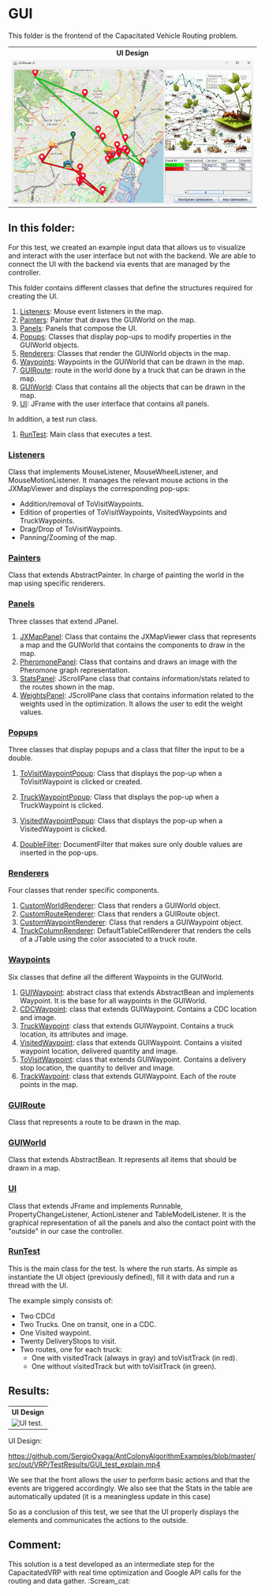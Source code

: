 # GUI
This folder is the frontend of the Capacitated Vehicle Routing problem.

<table>
  <tr>
    <th> <b>UI Design </b></th>
  </tr>
  <tr>
    <td> <img src="https://github.com/SergioOyaga/AntColonyAlgorithmExamples/blob/master/src/out/VRP/TestResults/GUI_test_design.png"  title="UI design." alt="UI design." /></td>
  </tr>
</table>

## In this folder:
For this test, we created an example input data that allows us to visualize and interact with the user interface but not with the backend.
We are able to connect the UI with the backend via events that are managed by the controller. 

This folder contains different classes that define the structures required for creating the UI.
1. [Listeners](#listeners): Mouse event listeners in the map.
2. [Painters](#painters): Painter that draws the GUIWorld on the map.
3. [Panels](#panels): Panels that compose the UI.
4. [Popups](#popups): Classes that display pop-ups to modify properties in the GUIWorld objects.
5. [Renderers](#renderers): Classes that render the GUIWorld objects in the map.
6. [Waypoints](#waypoints): Waypoints in the GUIWorld that can be drawn in the map.
7. [GUIRoute](#guiroute): route in the world done by a truck that can be drawn in the map.
8. [GUIWorld](#guiworld): Class that contains all the objects that can be drawn in the map.
9. [UI](#ui): JFrame with the user interface that contains all panels.

In addition, a test run class.
1. [RunTest](#runtest): Main class that executes a test.


### [Listeners](https://github.com/SergioOyaga/AntColonyAlgorithmExamples/blob/master/src/main/java/org/soyaga/examples/VRP/CapacitatedVRP/GUI/Listeners/JXMouseListener.java)
Class that implements MouseListener, MouseWheelListener, and MouseMotionListener. It manages the relevant mouse actions in the JXMapViewer and displays the corresponding pop-ups:
<ul>
    <li> Addition/removal of ToVisitWaypoints.</li>
    <li> Edition of properties of ToVisitWaypoints, VisitedWaypoints and TruckWaypoints.</li>
    <li> Drag/Drop of ToVisitWaypoints.</li>
    <li> Panning/Zooming of the map.</li>
</ul>

### [Painters](https://github.com/SergioOyaga/AntColonyAlgorithmExamples/blob/master/src/main/java/org/soyaga/examples/VRP/CapacitatedVRP/GUI/Painters/WorldPAinter.java)
Class that extends AbstractPainter<JXMapViewer>. In charge of painting the world in the map using specific renderers.

### [Panels](https://github.com/SergioOyaga/AntColonyAlgorithmExamples/blob/master/src/main/java/org/soyaga/examples/VRP/CapacitatedVRP/GUI/Panels)
Three classes that extend JPanel.
1. [JXMapPanel](https://github.com/SergioOyaga/AntColonyAlgorithmExamples/blob/master/src/main/java/org/soyaga/examples/VRP/CapacitatedVRP/GUI/Panels/JXMapPanel.java): Class that contains the JXMapViewer class that represents a map and the GUIWorld that contains the components to draw in the map.
2. [PheromonePanel](https://github.com/SergioOyaga/AntColonyAlgorithmExamples/blob/master/src/main/java/org/soyaga/examples/VRP/CapacitatedVRP/GUI/Panels/PheromonePanel.java): Class that contains and draws an image with the Pheromone graph representation.
3. [StatsPanel](https://github.com/SergioOyaga/AntColonyAlgorithmExamples/blob/master/src/main/java/org/soyaga/examples/VRP/CapacitatedVRP/GUI/Panels/StatsPanel.java): JScrollPane class that contains information/stats related to the routes shown in the map.
4. [WeightsPanel](https://github.com/SergioOyaga/AntColonyAlgorithmExamples/blob/master/src/main/java/org/soyaga/examples/VRP/CapacitatedVRP/GUI/Panels/WeightsPanel.java): JScrollPane class that contains information related to the weights used in the optimization. It allows the user to edit the weight values.

### [Popups](https://github.com/SergioOyaga/AntColonyAlgorithmExamples/blob/master/src/main/java/org/soyaga/examples/VRP/CapacitatedVRP/GUI/Popups)
Three classes that display popups and a class that filter the input to be a double.

1. [ToVisitWaypointPopup](https://github.com/SergioOyaga/AntColonyAlgorithmExamples/blob/master/src/main/java/org/soyaga/examples/VRP/CapacitatedVRP/GUI/Popups/ToVisitWaypointPopup.java): Class that displays the pop-up when a ToVisitWaypoint is clicked or created.
2. [TruckWaypointPopup](https://github.com/SergioOyaga/AntColonyAlgorithmExamples/blob/master/src/main/java/org/soyaga/examples/VRP/CapacitatedVRP/GUI/Popups/TruckWaypointPopup.java): Class that displays the pop-up when a TruckWaypoint is clicked.
3. [VisitedWaypointPopup](https://github.com/SergioOyaga/AntColonyAlgorithmExamples/blob/master/src/main/java/org/soyaga/examples/VRP/CapacitatedVRP/GUI/Popups/VisitedWaypointPopup.java): Class that displays the pop-up when a VisitedWaypoint is clicked.


1. [DoubleFilter](https://github.com/SergioOyaga/AntColonyAlgorithmExamples/blob/master/src/main/java/org/soyaga/examples/VRP/CapacitatedVRP/GUI/Popups/DoubleFilter.java): DocumentFilter that makes sure only double values are inserted in the pop-ups.

### [Renderers](https://github.com/SergioOyaga/AntColonyAlgorithmExamples/blob/master/src/main/java/org/soyaga/examples/VRP/CapacitatedVRP/GUI/Renderers)
Four classes that render specific components.
1. [CustomWorldRenderer](https://github.com/SergioOyaga/AntColonyAlgorithmExamples/blob/master/src/main/java/org/soyaga/examples/VRP/CapacitatedVRP/GUI/Renderers/CustomWorldRenderer.java): Class that renders a GUIWorld object.
2. [CustomRouteRenderer](https://github.com/SergioOyaga/AntColonyAlgorithmExamples/blob/master/src/main/java/org/soyaga/examples/VRP/CapacitatedVRP/GUI/Renderers/CustomRouteRenderer.java): Class that renders a GUIRoute object.
3. [CustomWaypointRenderer](https://github.com/SergioOyaga/AntColonyAlgorithmExamples/blob/master/src/main/java/org/soyaga/examples/VRP/CapacitatedVRP/GUI/Renderers/CustomWaypointRenderer.java): Class that renders a GUIWaypoint object.
4. [TruckColumnRenderer](https://github.com/SergioOyaga/AntColonyAlgorithmExamples/blob/master/src/main/java/org/soyaga/examples/VRP/CapacitatedVRP/GUI/Popups/TruckColumnRenderer.java): DefaultTableCellRenderer that renders the cells of a JTable using the color associated to a truck route.

### [Waypoints](https://github.com/SergioOyaga/AntColonyAlgorithmExamples/blob/master/src/main/java/org/soyaga/examples/VRP/CapacitatedVRP/GUI/Waypoints)
Six classes that define all the different Waypoints in the GUIWorld.
1. [GUIWaypoint](https://github.com/SergioOyaga/AntColonyAlgorithmExamples/blob/master/src/main/java/org/soyaga/examples/VRP/CapacitatedVRP/GUI/Waypoints/GUIWaypoint.java): abstract class that extends AbstractBean and implements Waypoint. It is the base for all waypoints in the GUIWorld.
2. [CDCWaypoint](https://github.com/SergioOyaga/AntColonyAlgorithmExamples/blob/master/src/main/java/org/soyaga/examples/VRP/CapacitatedVRP/GUI/Waypoints/CDCWaypoint.java): class that extends GUIWaypoint. Contains a CDC location and image.
3. [TruckWaypoint](https://github.com/SergioOyaga/AntColonyAlgorithmExamples/blob/master/src/main/java/org/soyaga/examples/VRP/CapacitatedVRP/GUI/Waypoints/TruckWaypoint.java): class that extends GUIWaypoint. Contains a truck location, its attributes and image.
4. [VisitedWaypoint](https://github.com/SergioOyaga/AntColonyAlgorithmExamples/blob/master/src/main/java/org/soyaga/examples/VRP/CapacitatedVRP/GUI/Waypoints/VisitedWaypoint.java): class that extends GUIWaypoint. Contains a visited waypoint location, delivered quantity and image.
5. [ToVisitWaypoint](https://github.com/SergioOyaga/AntColonyAlgorithmExamples/blob/master/src/main/java/org/soyaga/examples/VRP/CapacitatedVRP/GUI/Waypoints/ToVisitWaypoint.java): class that extends GUIWaypoint. Contains a delivery stop location, the quantity to deliver and image.
6. [TrackWaypoint](https://github.com/SergioOyaga/AntColonyAlgorithmExamples/blob/master/src/main/java/org/soyaga/examples/VRP/CapacitatedVRP/GUI/Waypoints/TrackWaypoint.java): class that extends GUIWaypoint. Each of the route points in the map.

### [GUIRoute](https://github.com/SergioOyaga/AntColonyAlgorithmExamples/blob/master/src/main/java/org/soyaga/examples/VRP/CapacitatedVRP/GUI/GUIRoute.java)
Class that represents a route to be drawn in the map.

### [GUIWorld](https://github.com/SergioOyaga/AntColonyAlgorithmExamples/blob/master/src/main/java/org/soyaga/examples/VRP/CapacitatedVRP/GUI/GUIWorld.java)
Class that extends AbstractBean. It represents all items that should be drawn in a map. 

### [UI](https://github.com/SergioOyaga/AntColonyAlgorithmExamples/blob/master/src/main/java/org/soyaga/examples/GUI/CapacitatedVRP/UI.java)
Class that extends JFrame and implements Runnable, PropertyChangeListener, ActionListener and TableModelListener. It is the graphical representation of all the panels and also the contact point with the "outside" in our case the controller.

### [RunTest](https://github.com/SergioOyaga/AntColonyAlgorithmExamples/blob/master/src/main/java/org/soyaga/examples/VRP/CapacitatedVRP/GUI/RunTest.java)
This is the main class for the test. Is where the run starts. As simple as instantiate the UI object (previously defined), fill it with data and run a thread with the UI.

The example simply consists of:
<ul>
    <li> Two CDCd</li>
    <li> Two Trucks. One on transit, one in a CDC.</li>
    <li> One Visited waypoint.</li>
    <li> Twenty DeliveryStops to visit.</li>
    <li> Two routes, one for each truck:
        <ul>
            <li>One with visitedTrack (always in gray) and toVisitTrack (in red).</li>
            <li>One without visitedTrack but with toVisitTrack (in green).</li>
        </ul>
    </li>
</ul>

## Results:

<table>
  <tr>
    <th> <b>UI Design </b></th>
  </tr>
  <tr>
    <td> <img src="https://github.com/SergioOyaga/AntColonyAlgorithmExamples/blob/master/src/out/VRP/TestResults/GUI_test_explain.mp4"  title="UI test." alt="UI test." /></td>
  </tr>
</table>

UI Design:

https://github.com/SergioOyaga/AntColonyAlgorithmExamples/blob/master/src/out/VRP/TestResults/GUI_test_explain.mp4

We see that the front allows the user to perform basic actions and that the events are triggered accordingly. We also see that the Stats in the table are automatically updated (it is a meaningless update in this case)

So as a conclusion of this test, we see that the UI properly displays the elements and communicates the actions to the outside.

## Comment:
This solution is a test developed as an intermediate step for the CapacitatedVRP with real time optimization and Google API calls for the routing and data gather. :Scream_cat:

